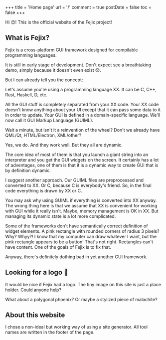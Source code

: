 +++
title = 'Home page'
url = '/'
comment = true
postDate = false
toc = false
+++

Hi :wink:! This is the official website of the Fejix project!

## What is Fejix?

Fejix is a cross-platform GUI framework designed for compilable programming languages.

It is still in early stage of development.
Don't expect see a breathtaking demo, simply because it doesn't even exist :worried:.

But I can already tell you the concept:

Let's assume you're using a programming language XX. It can be C, C++, Rust, Haskell, D, etc.

All the GUI stuff is completely separated from your XX code.
Your XX code doesn't know anything about your UI except that it can pass some data to it in order to update.
Your GUI is defined in a domain-specific language.
We'll now call it GUI Markup Language (GUIML).

Wait a minute, but isn't it a reinvention of the wheel? Don't we already have QML/Qt, HTML/Electron, XML/other?

Yes, we do. And they work well. But they all are dynamic.

The core idea of most of them is that you launch a giant string into an interpreter and you get the GUI widgets on the screen.
It certainly has a lot of adventages, one of them is that it is a dynamic way to create GUI that is by definition dynamic.

I suggest another approach.
Our GUIML files are preprocessed and converted to XX. Or C, because C is everybody's friend.
So, in the final code everything is drawn by XX or C.

You may ask why using GUIML if everything is converted into XX anyway. The wrong thing here is that we assume that XX is convenient for working with GUI while it really isn't. Maybe, memory management is OK in XX. But managing its dynamic state is a lot more complicated. 

Some of the frameworks don't have semantically correct definition of widget elements.
A pink rectangle with rounded corners of radius 3 pixels? Why? Whyy?! I know that my computer can draw whatever I want, but the pink rectangle appears to be a button! That's not right. Rectangles can't have content. One of the goals of Fejix is to fix that.

Anyway, there's definitely dothing bad in yet another GUI framework. 

## Looking for a logo :eyes:

It would be nice if Fejix had a logo. The tiny image on this site is just a place holder. Could anyone help?

What about a polygonal phoenix? Or maybe a stylized piece of malachite?


## About this website

I chose a non-ideal but working way of using a site generator. All tool names are written in the footer of the page.

